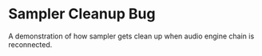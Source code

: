 # Sampler Cleanup Bug

A demonstration of how sampler gets clean up when audio engine chain is reconnected.
